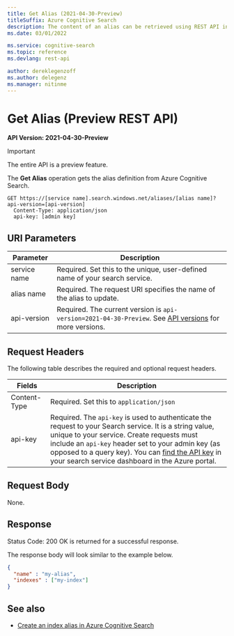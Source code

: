 ```yaml
---
title: Get Alias (2021-04-30-Preview)
titleSuffix: Azure Cognitive Search
description: The content of an alias can be retrieved using REST API in Azure Cognitive Search
ms.date: 03/01/2022

ms.service: cognitive-search
ms.topic: reference
ms.devlang: rest-api

author: dereklegenzoff
ms.author: delegenz
ms.manager: nitinme
---
```

# Get Alias (Preview REST API)

**API Version: 2021-04-30-Preview**

> [!Important]
> The entire API is a preview feature.

The **Get Alias** operation gets the alias definition from Azure Cognitive Search.  

```http
GET https://[service name].search.windows.net/aliases/[alias name]?api-version=[api-version]      
  Content-Type: application/json  
  api-key: [admin key]  
```  

## URI Parameters

| Parameter	  | Description  | 
|-------------|--------------|
| service name | Required. Set this to the unique, user-defined name of your search service. |
| alias name  | Required. The request URI specifies the name of the alias to update. |
| api-version | Required. The current version is `api-version=2021-04-30-Preview`. See [API versions](../search-service-api-versions.md) for more versions.|

## Request Headers

 The following table describes the required and optional request headers.  

|Fields              |Description      |  
|--------------------|-----------------|  
|Content-Type|Required. Set this to `application/json`|  
|api-key|Required. The `api-key` is used to authenticate the request to your Search service. It is a string value, unique to your service. Create requests must include an `api-key` header set to your admin key (as opposed to a query key). You can [find the API key](/azure/search/search-security-api-keys#find-existing-keys) in your search service dashboard in the Azure portal.|  

## Request Body

None.


## Response
Status Code: 200 OK is returned for a successful response.  

The response body will look similar to the example below.

```json
{   
  "name" : "my-alias",  
  "indexes" : ["my-index"]
}  
```  

## See also  

+ [Create an index alias in Azure Cognitive Search](/azure/search/search-how-to-alias)   